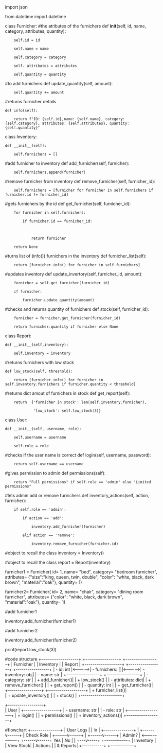 import json 

from datetime import datetime 

 

class Furnicher: 
#the atributes of the furnichers
    def __init__(self, id, name, category, attributes, quantity): 

        self.id = id 

        self.name = name 

        self.category = category 

        self. attributes = attributes 

        self.quantity = quantity 

         
#to add furnichers
    def update_quantity(self, amount): 

        self.quantity += amount 

#returns furnicher details       

    def info(self): 

        return f"ID: {self.id},name: {self.name}, category: {self.category}, attributes: {self.attributes}, quantity: {self.quantity}" 

     

class Inventory: 

    def __init__(self): 

        self.furnichers = [] 

         
#add furnicher to inventory
    def add_furnicher(self, furnicher): 

        self.furnichers.append(furnicher) 

         
#remove furnicher from inventory
    def remove_furnicher(self, furnicher_id): 

        self.furnichers = [furnicher for furnicher in self.furnichers if furnicher.id != furnicher_id] 

         
#gets furnichers by the id
    def get_furnicher(self, furnicher_id): 

        for furnicher in self.furnichers: 

            if furnicher.id == furnicher_id: 

                 

                return furnicher 

        return None 

     
#turns list of (info()) furnichers in the inventory
    def furnicher_list(self): 

        return [furnicher.info() for furnicher in self.furnichers] 

     
#updates inventory
    def update_invertory(self, furnicher_id, amount): 

        furnicher = self.get_furnicher(furnicher_id) 

        if furnicher: 

            furnicher.update_quantity(amount) 

             
#checks and returns quantity of furnichers
    def stock(self, furnicher_id): 

        furnicher = furnicher.get_furnicher(furnicher_id) 

        return furnicher.quantity if furnicher else None 

     

class Report: 

    def __init__(self,inventory): 

        self.inventory = inventory 

#returns furnichers with low stock        

    def low_stock(self, threshold): 

        return [furnicher.info() for furnicher in self.inventory.furnichers if furnicher.quantity < threshold] 


     
#returns dict amout of furnichers in stock
    def get_report(self): 

        return  {'furnicher in stock': len(self.inventory.furnicher), 

                 'low_stock': self.low_stock(3)} 

     

class User: 

    def __init__(self, username, role): 

        self.username = username 

        self.role = role 

 
#checks if the user name is correct
    def login(self, username, password): 

        return self.username == username 

 
#gives permission to admin
    def permissions(self): 

        return "Full permissions" if self.role == 'admin' else "Limited permissions" 

 
#lets admin add or remove furnichers
    def inventory_actions(self, action, furnicher): 

        if self.role == 'admin': 

            if action == 'add': 

                inventory.add_furnicher(furnicher) 

            elif action == 'remove': 

                inventory.remove_furnicher(furnicher.id) 

 
#object to recall the class
inventory = Inventory() 

#object to recall the class
report = Report(inventory) 

 

furnicher1 = Furnicher( id= 1, name= "bed", category= "bedroom furnicher", attributes= {"size":"king, queen, twin, double", "color": "white, black, dark brown", "material":"oak"}, quantity= 1) 

furnicher2= Furnicher( id= 2, name= "chair", category= "dining room furnicher", attributes= {"color": "white, black, dark brown", "material":"oak"}, quantity= 1) 

 #add furnicher1 

inventory.add_furnicher(furnicher1) 

#add furnicher2

inventory.add_furnicher(furnicher2) 
 

print(report.low_stock(3)) 




#code structure
+-------------------+       +-----------------+       +-----------------+
|   Furnicher       |       |    Inventory    |       |     Report      |
+-------------------+       +-----------------+       +-----------------+
| - id: int         |<----->| - furnichers: []|<----->| - inventory: obj|
| - name: str       |       +-----------------+       +-----------------+
| - category: str   |       | + add_furnicher()|       | + low_stock()    |
| - attributes: dict|       | + remove_furnicher() |    | + get_report()   |
| - quantity: int   |       | + get_furnicher()|       +-----------------+
+-------------------+       | + furnicher_list()|        
                           | + update_inventory() |
                           | + stock()             |
                           +---------------------+
                               
+------------------+    
|      User        |
+------------------+
| - username: str  |
| - role: str      |
+------------------+
| + login()        |
| + permissions()  |
| + inventory_actions()|
+------------------+

#flowchart
  +---------------+
  |   User Logs   |
  |    In         |
  +---------------+
         |
  +------v------+
  | Check Role  |
  +------v------+
         |
  +------v------+
  |   Admin?    | <-----------+ 
  +------v------+
    Yes   |   No
    |     |
  +---v-----+  +------------+
  | Inventory |  | View Stock|
  | Actions   |  |  & Reports|
  +-----------+  +------------+

 
